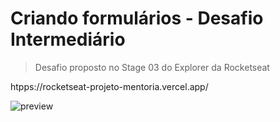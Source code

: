 # Criando formulários - Desafio Intermediário 

> Desafio proposto no Stage 03 do Explorer da Rocketseat
 
 
 
 htpps://rocketseat-projeto-mentoria.vercel.app/
 
 
 
![preview](https://user-images.githubusercontent.com/109696840/197226178-f7ec05ff-0e1d-44b1-9915-d3058ac9fb5a.jpg)
